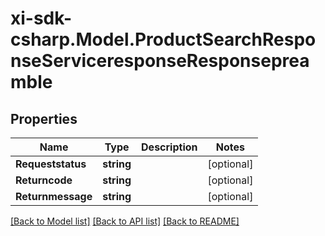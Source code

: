 # xi-sdk-csharp.Model.ProductSearchResponseServiceresponseResponsepreamble

## Properties

Name | Type | Description | Notes
------------ | ------------- | ------------- | -------------
**Requeststatus** | **string** |  | [optional] 
**Returncode** | **string** |  | [optional] 
**Returnmessage** | **string** |  | [optional] 

[[Back to Model list]](../README.md#documentation-for-models) [[Back to API list]](../README.md#documentation-for-api-endpoints) [[Back to README]](../README.md)

